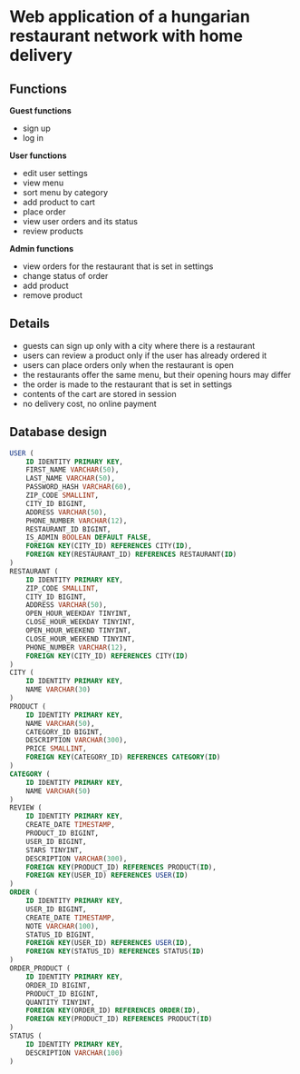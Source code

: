 # Web application of a hungarian restaurant network with home delivery

## Functions

**Guest functions**
- sign up
- log in

**User functions**
- edit user settings
- view menu
- sort menu by category
- add product to cart
- place order
- view user orders and its status
- review products

**Admin functions**
- view orders for the restaurant that is set in settings
- change status of order
- add product
- remove product

## Details
- guests can sign up only with a city where there is a restaurant
- users can review a product only if the user has already ordered it
- users can place orders only when the restaurant is open
- the restaurants offer the same menu, but their opening hours may differ
- the order is made to the restaurant that is set in settings
- contents of the cart are stored in session
- no delivery cost, no online payment

## Database design
```sql
USER (
    ID IDENTITY PRIMARY KEY,
    FIRST_NAME VARCHAR(50),
    LAST_NAME VARCHAR(50),
    PASSWORD_HASH VARCHAR(60),
    ZIP_CODE SMALLINT,
    CITY_ID BIGINT,
    ADDRESS VARCHAR(50),
    PHONE_NUMBER VARCHAR(12),
    RESTAURANT_ID BIGINT,
    IS_ADMIN BOOLEAN DEFAULT FALSE,
    FOREIGN KEY(CITY_ID) REFERENCES CITY(ID),
    FOREIGN KEY(RESTAURANT_ID) REFERENCES RESTAURANT(ID)
)
RESTAURANT (
    ID IDENTITY PRIMARY KEY,
    ZIP_CODE SMALLINT,
    CITY_ID BIGINT,
    ADDRESS VARCHAR(50),
    OPEN_HOUR_WEEKDAY TINYINT,
    CLOSE_HOUR_WEEKDAY TINYINT,
    OPEN_HOUR_WEEKEND TINYINT,
    CLOSE_HOUR_WEEKEND TINYINT,
    PHONE_NUMBER VARCHAR(12),
    FOREIGN KEY(CITY_ID) REFERENCES CITY(ID)
)
CITY (
    ID IDENTITY PRIMARY KEY,
    NAME VARCHAR(30)
)
PRODUCT (
    ID IDENTITY PRIMARY KEY,
    NAME VARCHAR(50),
    CATEGORY_ID BIGINT,
    DESCRIPTION VARCHAR(300),
    PRICE SMALLINT,
    FOREIGN KEY(CATEGORY_ID) REFERENCES CATEGORY(ID)
)
CATEGORY (
    ID IDENTITY PRIMARY KEY,
    NAME VARCHAR(50)
)
REVIEW (
    ID IDENTITY PRIMARY KEY,
    CREATE_DATE TIMESTAMP,
    PRODUCT_ID BIGINT,
    USER_ID BIGINT,
    STARS TINYINT,
    DESCRIPTION VARCHAR(300),
    FOREIGN KEY(PRODUCT_ID) REFERENCES PRODUCT(ID),
    FOREIGN KEY(USER_ID) REFERENCES USER(ID)
)
ORDER (
    ID IDENTITY PRIMARY KEY,
    USER_ID BIGINT,
    CREATE_DATE TIMESTAMP,
    NOTE VARCHAR(100),
    STATUS_ID BIGINT,
    FOREIGN KEY(USER_ID) REFERENCES USER(ID),
    FOREIGN KEY(STATUS_ID) REFERENCES STATUS(ID)
)
ORDER_PRODUCT (
    ID IDENTITY PRIMARY KEY,
    ORDER_ID BIGINT,
    PRODUCT_ID BIGINT,
    QUANTITY TINYINT,
    FOREIGN KEY(ORDER_ID) REFERENCES ORDER(ID),
    FOREIGN KEY(PRODUCT_ID) REFERENCES PRODUCT(ID)
)
STATUS (
    ID IDENTITY PRIMARY KEY,
    DESCRIPTION VARCHAR(100)
)
```
